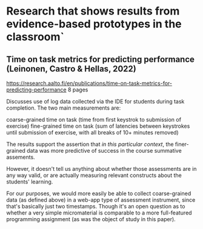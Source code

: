 # Research that shows results from evidence-based prototypes in the classroom`

## Time on task metrics for predicting performance (Leinonen, Castro & Hellas, 2022)
https://research.aalto.fi/en/publications/time-on-task-metrics-for-predicting-performance
8 pages

Discusses use of log data collected via the IDE for students during task completion. The two main measurements are:

coarse-grained time on task (time from first keystrok to submission of exercise)
fine-grained time on task (sum of latencies between keystrokes until submission of exercise, with all breaks of 10+ minutes removed)

The results support the assertion that _in this particular context_, the finer-grained data was more predictive of success in the course summative assements.

However, it doesn't tell us anything about whether those assessments are in any way valid, or are actually measuring relevant constructs about the students' learning.

For our purposes, we would more easily be able to collect coarse-grained data (as defined above) in a web-app type of assessment instrument, since that's basically just two timestamps. Though it's an open question as to whether a very simple micromaterial is comparable to a more full-featured programming assignment (as was the object of study in this paper).
